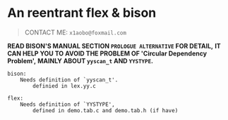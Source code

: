 # An reentrant flex & bison

> CONTACT ME: `x1aobo@foxmail.com`

**READ BISON'S MANUAL SECTION `PROLOGUE ALTERNATIVE` FOR DETAIL,**
**IT CAN HELP YOU TO AVOID THE PROBLEM OF 'Circular Dependency Problem',**
**MAINLY ABOUT `yyscan_t` AND `YYSTYPE`.**

```
bison:
	Needs definition of `yyscan_t'.
		definied in lex.yy.c

flex:
	Needs definition of `YYSTYPE',
		defined in demo.tab.c and demo.tab.h (if have)
```
